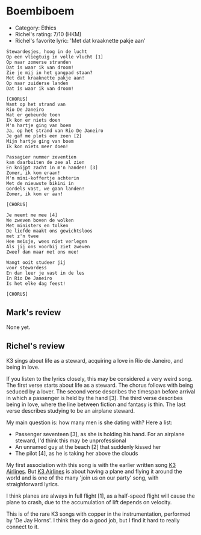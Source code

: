 # Boembiboem

 * Category: Ethics
 * Richel's rating: 7/10 (HKM)
 * Richel's  favorite lyric: 'Met dat kraaknette pakje aan'

```
Stewardesjes, hoog in de lucht
Op een vliegtuig in volle vlucht [1]
Op naar zomerse stranden
Dat is waar ik van droom!
Zie je mij in het gangpad staan?
Met dat kraaknette pakje aan!
Op naar zuiderse landen
Dat is waar ik van droom!

[CHORUS]
Want op het strand van
Rio De Janeiro
Wat er gebeurde toen
Ik kon er niets doen 
M'n hartje ging van boem
Ja, op het strand van Rio De Janeiro
Je gaf me plots een zoen [2]
Mijn hartje ging van boem
Ik kon niets meer doen!

Passagier nummer zeventien
kan daarbuiten de zee al zien
En knijpt zacht in m'n handen! [3]
Zomer, ik kom eraan!
M'n mini-koffertje achterin
Met de nieuwste bikini in
Gordels vast, we gaan landen!
Zomer, ik kom er aan!

[CHORUS]

Je neemt me mee [4]
We zweven boven de wolken
Met ministers en tolken
De liefde maakt ons gewichtsloos
met z'n twee
Hee meisje, wees niet verlegen
Als jij ons voorbij ziet zweven
Zweef dan maar met ons mee!

Wangt ooit studeer jij
voor stewardess
En dan leer je vast in de les
In Rio De Janeiro
Is het elke dag feest!

[CHORUS]
```

## Mark's review

None yet.

## Richel's review

K3 sings about life as a steward, acquiring a love in Rio de Janeiro, and being in love.

If you listen to the lyrics closely, this may be considered a very weird song.
The first verse starts about life as a steward. The chorus follows with being seduced
by a lover. The second verse describes the timespan before arrival in which
a passenger is held by the hand [3]. The third verse describes being in love, where the
line between fiction and fantasy is thin. The last verse describes studying to be an airplane steward.

My main question is: how many men is she dating with? Here a list:

 * Passenger seventeen [3], as she is holding his hand. For an airplane steward, I'd think this may 
   be unprofessional
 * An unnamed guy at the beach [2] that suddenly kissed her
 * The pilot [4], as he is taking her above the clouds 

My first association with this song is with the earlier written song [K3 Airlines](K3Airlines.md).
But [K3 Airlines](K3Airlines.md) is about having a plane and flying it around the world and
is one of the many 'join us on our party' song, with straighforward lyrics.

I think planes are always in full flight [1], as a half-speed flight will cause the plane to crash,
due to the accumulation of lift depends on velocity.

This is of the rare K3 songs with copper in the instrumentation, performed by 'De Jay Horns'.
I think they do a good job, but I find it hard to really connect to it.

